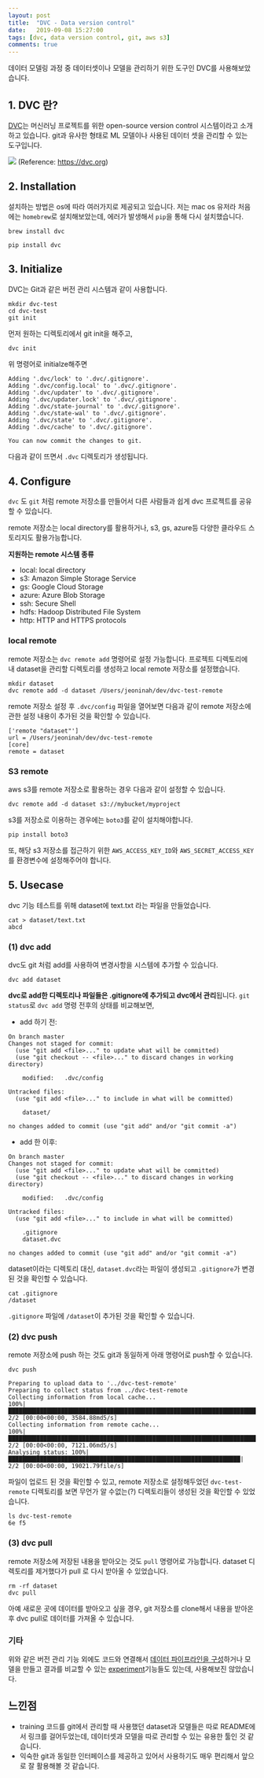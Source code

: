 ```yaml
---
layout: post
title:  "DVC - Data version control"
date:   2019-09-08 15:27:00
tags: [dvc, data version control, git, aws s3]
comments: true
---
```


데이터 모델링 과정 중 데이터셋이나 모델을 관리하기 위한 도구인 DVC를 사용해보았습니다.

## 1. DVC 란?

[DVC](https://dvc.org)는 머신러닝 프로젝트를 위한 open-source version control 시스템이라고 소개하고 있습니다. git과 유사한 형태로 ML 모델이나 사용된 데이터 셋을 관리할 수 있는 도구입니다.

![](https://dvc.org/static/img/graphic.png)
(Reference: https://dvc.org)


## 2. Installation

설치하는 방법은 os에 따라 여러가지로 제공되고 있습니다. 저는 mac os 유저라 처음에는 `homebrew`로 설치해보았는데, 에러가 발생해서 `pip`을 통해 다시 설치했습니다. 

```shell
brew install dvc
```

```shell
pip install dvc
```

## 3. Initialize
DVC는 Git과 같은 버전 관리 시스템과 같이 사용합니다.

```
mkdir dvc-test
cd dvc-test
git init
```

먼저 원하는 디렉토리에서 git init을 해주고, 

```
dvc init
```

위 명령어로 initialze해주면 

```
Adding '.dvc/lock' to '.dvc/.gitignore'.
Adding '.dvc/config.local' to '.dvc/.gitignore'.
Adding '.dvc/updater' to '.dvc/.gitignore'.
Adding '.dvc/updater.lock' to '.dvc/.gitignore'.
Adding '.dvc/state-journal' to '.dvc/.gitignore'.
Adding '.dvc/state-wal' to '.dvc/.gitignore'.
Adding '.dvc/state' to '.dvc/.gitignore'.
Adding '.dvc/cache' to '.dvc/.gitignore'.

You can now commit the changes to git.
```

다음과 같이 뜨면서 `.dvc` 디렉토리가 생성됩니다.

## 4. Configure

`dvc` 도 `git` 처럼 remote 저장소를 만들어서 다른 사람들과 쉽게 dvc 프로젝트를 공유할 수 있습니다.

remote 저장소는 local directory를 활용하거나, s3, gs, azure등 다양한 클라우드 스토리지도 활용가능합니다.

**지원하는 remote 시스템 종류**
- local: local directory
- s3: Amazon Simple Storage Service
- gs: Google Cloud Storage
- azure: Azure Blob Storage
- ssh: Secure Shell
- hdfs: Hadoop Distributed File System
- http: HTTP and HTTPS protocols

### local remote
remote 저장소는 `dvc remote add` 명령어로 설정 가능합니다. 프로젝트 디렉토리에 내 dataset을 관리할 디렉토리를 생성하고 local remote 저장소를 설정했습니다.
```
mkdir dataset
dvc remote add -d dataset /Users/jeoninah/dev/dvc-test-remote
```

remote 저장소 설정 후 `.dvc/config` 파일을 열어보면 다음과 같이 remote 저장소에 관한 설정 내용이 추가된 것을 확인할 수 있습니다.
```
['remote "dataset"']
url = /Users/jeoninah/dev/dvc-test-remote
[core]
remote = dataset
```

### S3 remote
aws s3를 remote 저장소로 활용하는 경우 다음과 같이 설정할 수 있습니다.
```
dvc remote add -d dataset s3://mybucket/myproject
```

s3를 저장소로 이용하는 경우에는 `boto3`를 같이 설치해야합니다. 

```
pip install boto3
```

또, 해당 s3 저장소를 접근하기 위한 `AWS_ACCESS_KEY_ID`와 `AWS_SECRET_ACCESS_KEY`를 환경변수에 설정해주어야 합니다.

## 5. Usecase

dvc 기능 테스트를 위해 dataset에 text.txt 라는 파일을 만들었습니다.
```
cat > dataset/text.txt
abcd
```

### (1) dvc add

dvc도 git 처럼 add를 사용하여 변경사항을 시스템에 추가할 수 있습니다.
```
dvc add dataset
```

**dvc로 add한 디렉토리나 파일들은 .gitignore에 추가되고 dvc에서 관리**됩니다. `git status`로 `dvc add` 명령 전후의 상태를 비교해보면,

- add 하기 전:

```
On branch master
Changes not staged for commit:
  (use "git add <file>..." to update what will be committed)
  (use "git checkout -- <file>..." to discard changes in working directory)

	modified:   .dvc/config

Untracked files:
  (use "git add <file>..." to include in what will be committed)

	dataset/

no changes added to commit (use "git add" and/or "git commit -a")
```

- add 한 이후:

```
On branch master
Changes not staged for commit:
  (use "git add <file>..." to update what will be committed)
  (use "git checkout -- <file>..." to discard changes in working directory)

	modified:   .dvc/config

Untracked files:
  (use "git add <file>..." to include in what will be committed)

	.gitignore
	dataset.dvc

no changes added to commit (use "git add" and/or "git commit -a")
```

dataset이라는 디렉토리 대신, `dataset.dvc`라는 파일이 생성되고 `.gitignore`가 변경된 것을 확인할 수 있습니다.

```
cat .gitignore
/dataset
```
`.gitignore` 파일에 `/dataset`이 추가된 것을 확인할 수 있습니다.

### (2) dvc push
remote 저장소에 push 하는 것도 git과 동일하게 아래 명령어로 push할 수 있습니다.

```
dvc push
```

```
Preparing to upload data to '../dvc-test-remote'
Preparing to collect status from ../dvc-test-remote
Collecting information from local cache...
100%|██████████████████████████████████████████████████████████████████████████████████████| 2/2 [00:00<00:00, 3584.88md5/s]
Collecting information from remote cache...
100%|██████████████████████████████████████████████████████████████████████████████████████| 2/2 [00:00<00:00, 7121.06md5/s]
Analysing status: 100%|██████████████████████████████████████████████████████████████████| 2/2 [00:00<00:00, 19021.79file/s]
```

파일이 업로드 된 것을 확인할 수 있고, remote 저장소로 설정해두었던 `dvc-test-remote` 디렉토리를 보면 무언가 알 수없는(?) 디렉토리들이 생성된 것을 확인할 수 있었습니다.

```
ls dvc-test-remote
6e f5
```

### (3) dvc pull

remote 저장소에 저장된 내용을 받아오는 것도 `pull` 명령어로 가능합니다.
dataset 디렉토리를 제거했다가 pull 로 다시 받아올 수 있었습니다.

```
rm -rf dataset
dvc pull
```

아예 새로운 곳에 데이터를 받아오고 싶을 경우, git 저장소를 clone해서 내용을 받아온 후 dvc pull로 데이터를 가져올 수 있습니다.

### 기타

위와 같은 버전 관리 기능 외에도 코드와 연결해서 [데이터 파이프라인을 구성](https://dvc.org/doc/get-started/example-pipeline)하거나 모델을 만들고 결과를 비교할 수 있는 [experiment](https://dvc.org/doc/get-started/experiments)기능들도 있는데, 사용해보진 않았습니다.


## 느낀점
- training 코드를 git에서 관리할 때 사용했던 dataset과 모델들은 따로 README에서 링크를 걸어두었는데, 데이터셋과 모델을 따로 관리할 수 있는 유용한 툴인 것 같습니다.
- 익숙한 git과 동일한 인터페이스를 제공하고 있어서 사용하기도 매우 편리해서 앞으로 잘 활용해볼 것 같습니다.
